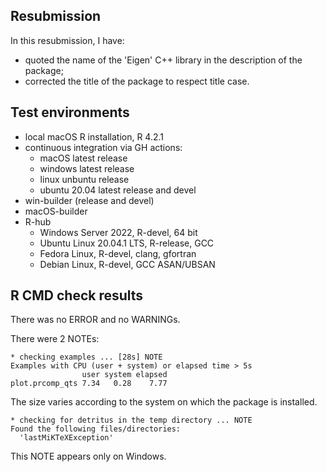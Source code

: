 ## Resubmission

In this resubmission, I have:

- quoted the name of the 'Eigen' C++ library in the description of the package;
- corrected the title of the package to respect title case.

## Test environments

- local macOS R installation, R 4.2.1
- continuous integration via GH actions:
    - macOS latest release
    - windows latest release
    - linux unbuntu release
    - ubuntu 20.04 latest release and devel
- win-builder (release and devel)
- macOS-builder
- R-hub
    - Windows Server 2022, R-devel, 64 bit
    - Ubuntu Linux 20.04.1 LTS, R-release, GCC
    - Fedora Linux, R-devel, clang, gfortran
    - Debian Linux, R-devel, GCC ASAN/UBSAN

## R CMD check results

There was no ERROR and no WARNINGs.

There were 2 NOTEs:

    * checking examples ... [28s] NOTE
    Examples with CPU (user + system) or elapsed time > 5s
                    user system elapsed
    plot.prcomp_qts 7.34   0.28    7.77

The size varies according to the system on which the package is installed.

    * checking for detritus in the temp directory ... NOTE
    Found the following files/directories:
      'lastMiKTeXException'

This NOTE appears only on Windows.
